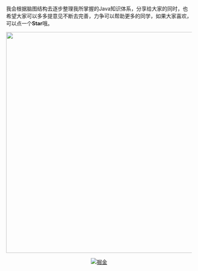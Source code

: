 
我会根据脑图结构去逐步整理我所掌握的Java知识体系，分享给大家的同时，也希望大家可以多多提意见不断去完善，力争可以帮助更多的同学，如果大家喜欢，可以点一个**Star**哦。

<p align="center">
    <a href="https://github.com/AndrewLi1024/java-sharing" target="_blank">
        <img src="https://s.im5i.com/2021/02/20/cdroG.jpg" width="600px"/>
    </a>
</p>


<p align="center">
  <a href="https://juejin.cn/user/1134351732458008"><img src="https://img.shields.io/badge/juejin-掘金-blue.svg" 
alt="掘金"></a>
</p>
